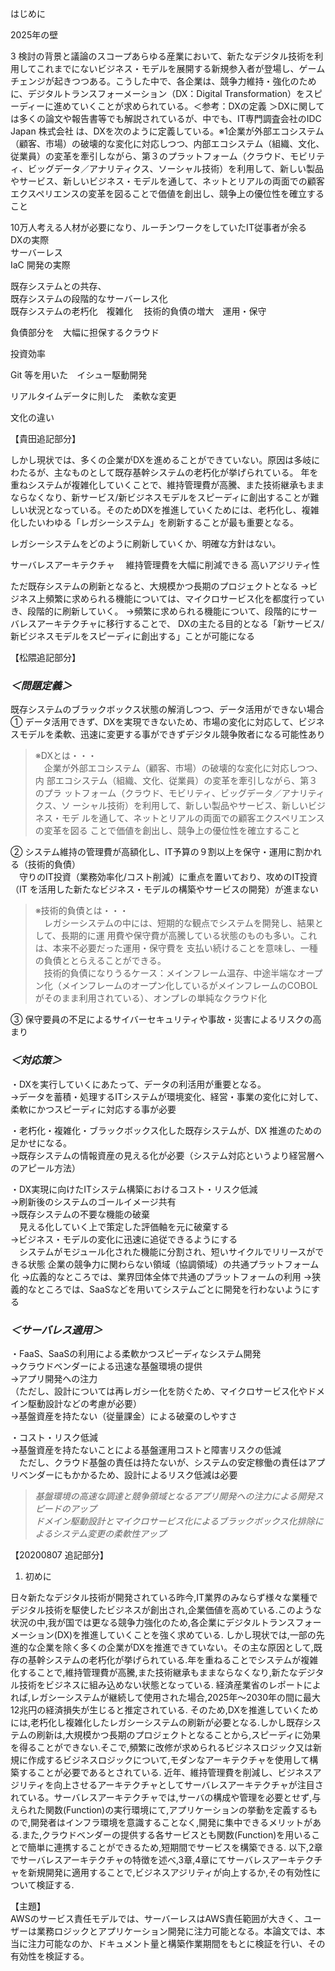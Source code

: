 はじめに

2025年の壁

 3 検討の背景と議論のスコープあらゆる産業において、新たなデジタル技術を利用してこれまでにないビジネス・モデルを展開する新規参入者が登場し、ゲームチェンジが起きつつある。こうした中で、各企業は、競争力維持・強化のために、デジタルトランスフォーメーション（DX：Digital Transformation）をスピーディーに進めていくことが求められている。＜参考：DXの定義  ＞DXに関しては多くの論文や報告書等でも解説されているが、中でも、IT専門調査会社のIDC Japan 株式会社  は、DXを次のように定義している。※1企業が外部エコシステム（顧客、市場）の破壊的な変化に対応しつつ、内部エコシステム（組織、文化、従業員）の変革を牽引しながら、第３のプラットフォーム（クラウド、モビリティ、ビッグデータ／アナリティクス、ソーシャル技術）を利用して、新しい製品やサービス、新しいビジネス・モデルを通して、ネットとリアルの両面での顧客エクスペリエンスの変革を図ることで価値を創出し、競争上の優位性を確立すること
 
 
  10万人考える人材が必要になり、ルーチンワークをしていたIT従事者が余る  
DXの実際  
サーバーレス  
IaC
開発の実際  

既存システムとの共存、  
既存システムの段階的なサーバーレス化  
既存システムの老朽化　複雑化　 
技術的負債の増大　運用・保守  

負債部分を　大幅に担保するクラウド　

投資効率  

Git 等を用いた　イシュー駆動開発  

リアルタイムデータに則した　柔軟な変更

文化の違い

【貴田追記部分】

しかし現状では、多くの企業がDXを進めることができていない。原因は多岐にわたるが、主なものとして既存基幹システムの老朽化が挙げられている。
年を重ねシステムが複雑化していくことで、維持管理費が高騰、また技術継承もままならなくなり、新サービス/新ビジネスモデルをスピーディに創出することが難しい状況となっている。そのためDXを推進していくためには、老朽化し、複雑化したいわゆる「レガシーシステム」を刷新することが最も重要となる。

レガシーシステムをどのように刷新していくか、明確な方針はない。

サーバレスアーキテクチャ
　維持管理費を大幅に削減できる
  高いアジリティ性

ただ既存システムの刷新となると、大規模かつ長期のプロジェクトとなる
→ビジネス上頻繁に求められる機能については、マイクロサービス化を都度行っていき、段階的に刷新していく。
→頻繁に求められる機能について、段階的にサーバレスアーキテクチャに移行することで、
 DXの主たる目的となる「新サービス/新ビジネスモデルをスピーディに創出する」ことが可能になる
 


【松隈追記部分】
### ***＜問題定義＞***
既存システムのブラックボックス状態の解消しつつ、データ活用ができない場合  
① データ活用できず、DXを実現できないため、市場の変化に対応して、ビジネスモデルを柔軟、迅速に変更する事ができずデジタル競争敗者になる可能性あり

> ※DXとは・・・  
　企業が外部エコシステム（顧客、市場）の破壊的な変化に対応しつつ、内
部エコシステム（組織、文化、従業員）の変革を牽引しながら、第３のプラ
ットフォーム（クラウド、モビリティ、ビッグデータ／アナリティクス、ソ
ーシャル技術）を利用して、新しい製品やサービス、新しいビジネス・モデ
ルを通して、ネットとリアルの両面での顧客エクスペリエンスの変革を図る
ことで価値を創出し、競争上の優位性を確立すること

② システム維持の管理費が高額化し、IT予算の９割以上を保守・運用に割かれる（技術的負債）  
　守りのIT投資（業務効率化/コスト削減）に重点を置いており、攻めのIT投資（IT を活用した新たなビジネス・モデルの構築やサービスの開発）が進まない

> ※技術的負債とは・・・  
　レガシーシステムの中には、短期的な観点でシステムを開発し、結果として、長期的に運
用費や保守費が高騰している状態のものも多い。これは、本来不必要だった運用・保守費を
支払い続けることを意味し、一種の負債ととらえることができる。  
　技術的負債になりうるケース：メインフレーム温存、中途半端なオープン化（メインフレームのオープン化しているがメインフレームのCOBOLがそのまま利用されている）、オンプレの単純なクラウド化

③ 保守要員の不足によるサイバーセキュリティや事故・災害によるリスクの高まり


### ***＜対応策＞***
・DXを実行していくにあたって、データの利活用が重要となる。  
→データを蓄積・処理するITシステムが環境変化、経営・事業の変化に対して、柔軟にかつスピーディに対応する事が必要

・老朽化・複雑化・ブラックボックス化した既存システムが、DX
推進のための足かせになる。  
→既存システムの情報資産の見える化が必要（システム対応というより経営層へのアピール方法）

・DX実現に向けたITシステム構築におけるコスト・リスク低減  
→刷新後のシステムのゴールイメージ共有  
→既存システムの不要な機能の破棄  
　見える化していく上で策定した評価軸を元に破棄する  
→ビジネス・モデルの変化に迅速に追従できるようにする  
　システムがモジュール化された機能に分割され、短いサイクルでリリースができる状態
企業の競争力に関わらない領域（協調領域）の共通プラットフォーム化
→広義的なところでは、業界団体全体で共通のプラットフォームの利用
→狭義的なところでは、SaaSなどを用いてシステムごとに開発を行わないようにする


### ***＜サーバレス適用＞***
・FaaS、SaaSの利用による柔軟かつスピーディなシステム開発  
→クラウドベンダーによる迅速な基盤環境の提供  
→アプリ開発への注力  
（ただし、設計については再レガシー化を防ぐため、マイクロサービス化やドメイン駆動設計などの考慮が必要）  
→基盤資産を持たない（従量課金）による破棄のしやすさ  

・コスト・リスク低減  
→基盤資産を持たないことによる基盤運用コストと障害リスクの低減  
　ただし、クラウド基盤の責任は持たないが、システムの安定稼働の責任はアプリベンダーにもかかるため、設計によるリスク低減は必要 
  
> *基盤環境の高速な調達と競争領域となるアプリ開発への注力による開発スピードのアップ*  
> *ドメイン駆動設計とマイクロサービス化によるブラックボックス化排除によるシステム変更の柔軟性アップ*

【20200807 追記部分】

1.	初めに

日々新たなデジタル技術が開発されている昨今,IT業界のみならず様々な業種でデジタル技術を駆使したビジネスが創出され,企業価値を高めている.このような状況の中,我が国では更なる競争力強化のため,各企業にデジタルトランスフォーメーション(DX)を推進していくことを強く求めている.
しかし現状では,一部の先進的な企業を除く多くの企業がDXを推進できていない。その主な原因として,既存の基幹システムの老朽化が挙げられている.年を重ねることでシステムが複雑化することで,維持管理費が高騰,また技術継承もままならなくなり,新たなデジタル技術をビジネスに組み込めない状態となっている.
経済産業省のレポートによれば,レガシーシステムが継続して使用された場合,2025年～2030年の間に最大12兆円の経済損失が生じると推定されている.
そのため,DXを推進していくためには,老朽化し複雑化したレガシーシステムの刷新が必要となる.しかし既存システムの刷新は,大規模かつ長期のプロジェクトとなることから,スピーディに効果を得ることができない.そこで,頻繁に改修が求められるビジネスロジック又は新規に作成するビジネスロジックについて,モダンなアーキテクチャを使用して構築することが必要であるとされている.
近年、維持管理費を削減し、ビジネスアジリティを向上させるアーキテクチャとしてサーバレスアーキテクチャが注目されている。サーバレスアーキテクチャでは,サーバの構成や管理を必要とせず,与えられた関数(Function)の実行環境にて,アプリケーションの挙動を定義するもので,開発者はインフラ環境を意識することなく,開発に集中できるメリットがある.また,クラウドベンダーの提供する各サービスとも関数(Function)を用いることで簡単に連携することができるため,短期間でサービスを構築できる.
以下,2章でサーバレスアーキテクチャの特徴を述べ,3章,4章にてサーバレスアーキテクチャを新規開発に適用することで,ビジネスアジリティが向上するか,その有効性について検証する.  
  
【主題】  
AWSのサービス責任モデルでは、サーバーレスはAWS責任範囲が大きく、ユーザーは業務ロジックとアプリケーション開発に注力可能となる。本論文では、本当に注力可能なのか、ドキュメント量と構築作業期間をもとに検証を行い、その有効性を検証する。
　
